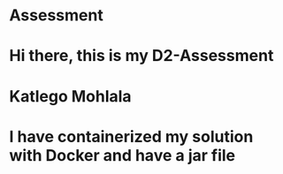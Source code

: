 # Assessment
# Hi there, this is my D2-Assessment
# Katlego Mohlala

# I have containerized my solution with Docker and have a jar file
